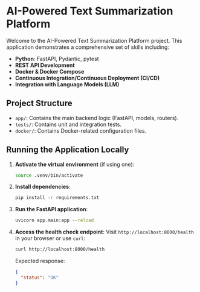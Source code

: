 # AI-Powered Text Summarization Platform

Welcome to the AI-Powered Text Summarization Platform project. This application demonstrates a comprehensive set of skills including:

- **Python**: FastAPI, Pydantic, pytest
- **REST API Development**
- **Docker & Docker Compose**
- **Continuous Integration/Continuous Deployment (CI/CD)**
- **Integration with Language Models (LLM)**

## Project Structure

- `app/`: Contains the main backend logic (FastAPI, models, routers).
- `tests/`: Contains unit and integration tests.
- `docker/`: Contains Docker-related configuration files.

## Running the Application Locally

1. **Activate the virtual environment** (if using one):
    ```bash
    source .venv/bin/activate
    ```

2. **Install dependencies**:
    ```bash
    pip install -r requirements.txt
    ```

3. **Run the FastAPI application**:
    ```bash
    uvicorn app.main:app --reload
    ```

4. **Access the health check endpoint**:
    Visit `http://localhost:8000/health` in your browser or use `curl`:
    ```bash
    curl http://localhost:8000/health
    ```
    Expected response:
    ```json
    {
      "status": "OK"
    }
    ```

